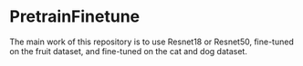 # PretrainFinetune
The main work of this repository is to use Resnet18 or Resnet50, fine-tuned on the fruit dataset, and fine-tuned on the cat and dog dataset.
